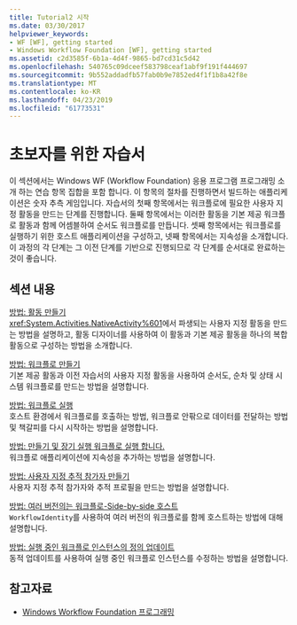 ```yaml
---
title: Tutorial2 시작
ms.date: 03/30/2017
helpviewer_keywords:
- WF [WF], getting started
- Windows Workflow Foundation [WF], getting started
ms.assetid: c2d3585f-6b1a-4d4f-9865-bd7cd31c5d42
ms.openlocfilehash: 540765c09dceef583798ceaf1abf9f191f444697
ms.sourcegitcommit: 9b552addadfb57fab0b9e7852ed4f1f1b8a42f8e
ms.translationtype: MT
ms.contentlocale: ko-KR
ms.lasthandoff: 04/23/2019
ms.locfileid: "61773531"
---
```

# <a name="getting-started-tutorial"></a>초보자를 위한 자습서
이 섹션에서는 Windows WF (Workflow Foundation) 응용 프로그램 프로그래밍 소개 하는 연습 항목 집합을 포함 합니다. 이 항목의 절차를 진행하면서 빌드하는 애플리케이션은 숫자 추측 게임입니다. 자습서의 첫째 항목에서는 워크플로에 필요한 사용자 지정 활동을 만드는 단계를 진행합니다. 둘째 항목에서는 이러한 활동을 기본 제공 워크플로 활동과 함께 어셈블하여 순서도 워크플로를 만듭니다. 셋째 항목에서는 워크플로를 실행하기 위한 호스트 애플리케이션을 구성하고, 넷째 항목에서는 지속성을 소개합니다. 이 과정의 각 단계는 그 이전 단계를 기반으로 진행되므로 각 단계를 순서대로 완료하는 것이 좋습니다.  
  
## <a name="in-this-section"></a>섹션 내용  
 [방법: 활동 만들기](how-to-create-an-activity.md)  
 <xref:System.Activities.NativeActivity%601>에서 파생되는 사용자 지정 활동을 만드는 방법을 설명하고, 활동 디자이너를 사용하여 이 활동과 기본 제공 활동을 하나의 복합 활동으로 구성하는 방법을 소개합니다.  
  
 [방법: 워크플로 만들기](how-to-create-a-workflow.md)  
 기본 제공 활동과 이전 자습서의 사용자 지정 활동을 사용하여 순서도, 순차 및 상태 시스템 워크플로를 만드는 방법을 설명합니다.  
  
 [방법: 워크플로 실행](how-to-run-a-workflow.md)  
 호스트 환경에서 워크플로를 호출하는 방법, 워크플로 안팎으로 데이터를 전달하는 방법 및 책갈피를 다시 시작하는 방법을 설명합니다.  
  
 [방법: 만들기 및 장기 실행 워크플로 실행 합니다.](how-to-create-and-run-a-long-running-workflow.md)  
 워크플로 애플리케이션에 지속성을 추가하는 방법을 설명합니다.  
  
 [방법: 사용자 지정 추적 참가자 만들기](how-to-create-a-custom-tracking-participant.md)  
 사용자 지정 추적 참가자와 추적 프로필을 만드는 방법을 설명합니다.  
  
 [방법: 여러 버전의는 워크플로-Side-by-side 호스트](how-to-host-multiple-versions-of-a-workflow-side-by-side.md)  
 `WorkflowIdentity`를 사용하여 여러 버전의 워크플로를 함께 호스트하는 방법에 대해 설명합니다.  
  
 [방법: 실행 중인 워크플로 인스턴스의 정의 업데이트](how-to-update-the-definition-of-a-running-workflow-instance.md)  
 동적 업데이트를 사용하여 실행 중인 워크플로 인스턴스를 수정하는 방법을 설명합니다.  
  
## <a name="see-also"></a>참고자료

- [Windows Workflow Foundation 프로그래밍](programming.md)
